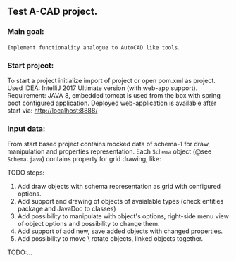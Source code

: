 ## Test A-CAD project.
### Main goal: 
`Implement functionality analogue to AutoCAD like tools`.

### Start project: 
To start a project initialize import of project or open pom.xml as project.
Used IDEA: IntelliJ 2017 Ultimate version (with web-app support).
Requirement: JAVA 8, embedded tomcat is used from the box with spring boot configured application.
Deployed web-application is available after start via: 
[http://localhost:8888/](http://localhost:8888/)
 
### Input data:
From start based project contains mocked data of schema-1 for draw, manipulation and properties 
representation. 
Each `Schema` object (@see `Schema.java`) contains property for grid drawing, like:


TODO steps:
1) Add draw objects with schema representation as grid with configured options.
2) Add support and drawing of objects of avaialable types (check entities package and JavaDoc to classes)
3) Add possibility to manipulate with object's options, right-side menu view of object options and possibility to change them.
4) Add support of add new, save added objects with changed properties.
5) Add possibility to move \ rotate objects, linked objects together.

TODO:...
